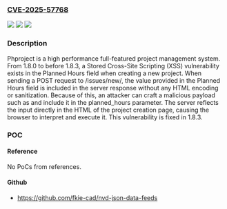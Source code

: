 ### [CVE-2025-57768](https://cve.mitre.org/cgi-bin/cvename.cgi?name=CVE-2025-57768)
![](https://img.shields.io/static/v1?label=Product&message=phproject&color=blue)
![](https://img.shields.io/static/v1?label=Version&message=%3E%3D%201.8.0%2C%20%3C%201.8.3%20&color=brightgreen)
![](https://img.shields.io/static/v1?label=Vulnerability&message=CWE-79%3A%20Improper%20Neutralization%20of%20Input%20During%20Web%20Page%20Generation%20('Cross-site%20Scripting')&color=brightgreen)

### Description

Phproject is a high performance full-featured project management system. From 1.8.0 to before 1.8.3, a Stored Cross-Site Scripting (XSS) vulnerability exists in the Planned Hours field when creating a new project. When sending a POST request to /issues/new/, the value provided in the Planned Hours field is included in the server response without any HTML encoding or sanitization. Because of this, an attacker can craft a malicious payload such as <script>alert(1)</script> and include it in the planned_hours parameter. The server reflects the input directly in the HTML of the project creation page, causing the browser to interpret and execute it. This vulnerability is fixed in 1.8.3.

### POC

#### Reference
No PoCs from references.

#### Github
- https://github.com/fkie-cad/nvd-json-data-feeds

